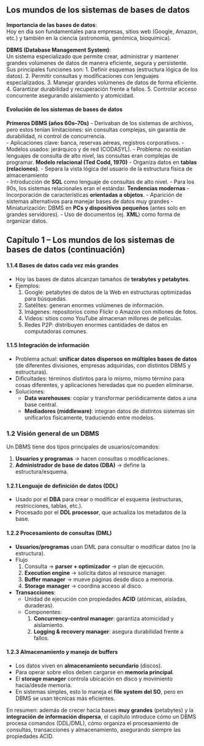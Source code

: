 ## Los mundos de los sistemas de bases de datos

**Importancia de las bases de datos**:  
    Hoy en día son fundamentales para empresas, sitios web (Google, Amazon, etc.) y también en la ciencia (astronomía, genómica, bioquímica).

**DBMS (Database Management System)**:  
    Un sistema especializado que permite crear, administrar y mantener grandes volúmenes de datos de manera eficiente, segura y persistente.  
    Sus principales funciones son:
    1. Definir esquemas (estructura lógica de los datos).
    2. Permitir consultas y modificaciones con lenguajes especializados.
    3. Manejar grandes volúmenes de datos de forma eficiente.
    4. Garantizar durabilidad y recuperación frente a fallos.
    5. Controlar acceso concurrente asegurando aislamiento y atomicidad.
#### Evolución de los sistemas de bases de datos

**Primeros DBMS (años 60s–70s)**
    - Derivaban de los sistemas de archivos, pero estos tenían limitaciones: sin consultas complejas, sin garantía de durabilidad, ni control de concurrencia.    
    - Aplicaciones clave: banca, reservas aéreas, registros corporativos.
    - Modelos usados: jerárquico y de red (CODASYL).
    - Problema: no existían lenguajes de consulta de alto nivel, las consultas eran complejas de programar.
**Modelo relacional (Ted Codd, 1970)**
    - Organiza datos en **tablas (relaciones)**.
    - Separa la vista lógica del usuario de la estructura física de almacenamiento        
    - Introducción de **SQL** como lenguaje de consultas de alto nivel.
    - Para los 90s, los sistemas relacionales eran el estándar.
**Tendencias modernas**
    - Incorporación de características **orientadas a objetos**.
    - Aparición de sistemas alternativos para manejar bases de datos muy grandes
    - Miniaturización: DBMS en **PCs y dispositivos pequeños** (antes solo en grandes servidores).
    - Uso de documentos (ej. **XML**) como forma de organizar datos.
## Capítulo 1 – Los mundos de los sistemas de bases de datos (continuación)

#### **1.1.4 Bases de datos cada vez más grandes**

- Hoy las bases de datos alcanzan tamaños de **terabytes y petabytes**.
- Ejemplos:
    1. Google: petabytes de datos de la Web en estructuras optimizadas para búsquedas.
    2. Satélites: generan enormes volúmenes de información.
    3. Imágenes: repositorios como Flickr o Amazon con millones de fotos.
    4. Videos: sitios como YouTube almacenan millones de películas.
    5. Redes P2P: distribuyen enormes cantidades de datos en computadoras comunes.

#### **1.1.5 Integración de información**

- Problema actual: **unificar datos dispersos en múltiples bases de datos** (de diferentes divisiones, empresas adquiridas, con distintos DBMS y estructuras).
- Dificultades: términos distintos para lo mismo, mismo término para cosas diferentes, y aplicaciones heredadas que no pueden eliminarse.
- Soluciones:
    - **Data warehouses**: copiar y transformar periódicamente datos a una base central.
    - **Mediadores (middleware)**: integran datos de distintos sistemas sin unificarlos físicamente, traduciendo entre modelos.

### **1.2 Visión general de un DBMS**

Un DBMS tiene dos tipos principales de usuarios/comandos:

1. **Usuarios y programas** → hacen consultas o modificaciones.
2. **Administrador de base de datos (DBA)** → define la estructura/esquema.

#### **1.2.1 Lenguaje de definición de datos (DDL)**

- Usado por el **DBA** para crear o modificar el esquema (estructuras, restricciones, tablas, etc.).
- Procesado por el **DDL processor**, que actualiza los metadatos de la base.
#### **1.2.2 Procesamiento de consultas (DML)**

- **Usuarios/programas** usan DML para consultar o modificar datos (no la estructura).
- Flujo
    1. Consulta → **parser + optimizador** → plan de ejecución.
    2. **Execution engine** → solicita datos al resource manager.
    3. **Buffer manager** → mueve páginas desde disco a memoria.
    4. **Storage manager** → coordina acceso al disco.
- **Transacciones**:
    - Unidad de ejecución con propiedades **ACID** (atómicas, aisladas, duraderas).
    - Componentes:
        1. **Concurrency-control manager**: garantiza atomicidad y aislamiento.
        2. **Logging & recovery manager**: asegura durabilidad frente a fallos.

#### **1.2.3 Almacenamiento y manejo de buffers**

- Los datos viven en **almacenamiento secundario** (discos).
- Para operar sobre ellos deben cargarse en **memoria principal**.
- El **storage manager** controla ubicación en disco y movimiento hacia/desde memoria.
- En sistemas simples, esto lo maneja el **file system del SO**, pero en DBMS se usan técnicas más eficientes.

En resumen: además de crecer hacia bases **muy grandes** (petabytes) y la **integración de información dispersa**, el capítulo introduce cómo un DBMS procesa comandos (DDL/DML), cómo organiza el procesamiento de consultas, transacciones y almacenamiento, asegurando siempre las propiedades ACID.